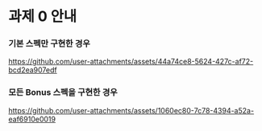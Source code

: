 # 과제 0 안내

### 기본 스펙만 구현한 경우
https://github.com/user-attachments/assets/44a74ce8-5624-427c-af72-bcd2ea907edf

### 모든 Bonus 스펙을 구현한 경우
https://github.com/user-attachments/assets/1060ec80-7c78-4394-a52a-eaf6910e0019

